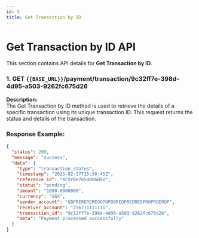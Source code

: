 ```yaml
---
id: 5
title: Get Transaction by ID
---
```


# Get Transaction by ID API

This section contains API details for **Get Transaction by ID**.

### 1. GET `{{BASE_URL}}`/payment/transaction/9c32ff7e-398d-4d95-a503-9262fc675d26

**Description:**  
The Get Transaction by ID method is used to retrieve the details of a specific transaction using its unique transaction ID. This request returns the status and details of the transaction.

### Response Example:
```json
{
  "status": 200,
  "message": "success",
  "data": {
    "type": "transaction_status",
    "timestamp": "2025-02-17T15:30:45Z",
    "reference_id": "XCVrBH7654BV6B9V",
    "status": "pending",
    "amount": "1000.0000000",
    "currency": "UGX",
    "sender_account": "GBPREREREREOOPOPOOREOPREOREOPROPROEROP",
    "receiver_account": "256711111111",
    "transaction_id": "9c32ff7e-398d-4d95-a503-9262fc675d26",
    "meta": "Payment processed successfully"
  }
}
```
